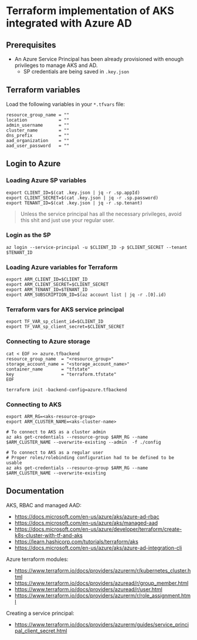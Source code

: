 # Terraform implementation of AKS integrated with Azure AD 


## Prerequisites 

- An Azure Service Principal has been already provisioned with enough privileges
to manage AKS and AD.
    - SP credentials are being saved in `.key.json`

## Terraform variables

Load the following variables in your `*.tfvars` file:

    resource_group_name = ""
    location            = ""
    admin_username      = ""
    cluster_name        = ""
    dns_prefix          = ""
    aad_organization    = ""
    aad_user_password   = ""

## Login to Azure

### Loading Azure SP variables

    export CLIENT_ID=$(cat .key.json | jq -r .sp.appId)
    export CLIENT_SECRET=$(cat .key.json | jq -r .sp.password)
    export TENANT_ID=$(cat .key.json | jq -r .sp.tenant)

> Unless the service principal has all the necessary privileges, avoid this shit and just use your regular user.
### Login as the SP

    az login --service-principal -u $CLIENT_ID -p $CLIENT_SECRET --tenant $TENANT_ID

### Loading Azure variables for Terraform

    export ARM_CLIENT_ID=$CLIENT_ID
    export ARM_CLIENT_SECRET=$CLIENT_SECRET
    export ARM_TENANT_ID=$TENANT_ID
    export ARM_SUBSCRIPTION_ID=$(az account list | jq -r .[0].id)

### Terraform vars for AKS service principal

    export TF_VAR_sp_client_id=$CLIENT_ID
    export TF_VAR_sp_client_secret=$CLIENT_SECRET

### Connecting to Azure storage

    
    cat < EOF >> azure.tfbackend
    resource_group_name  = "<resource_group>"
    storage_account_name = "<storage_account_name>"
    container_name       = "tfstate"
    key                  = "terraform.tfstate"
    EOF

    terraform init -backend-config=azure.tfbackend


### Connecting to AKS

    export ARM_RG=<aks-resource-group>
    export ARM_CLUSTER_NAME=<aks-cluster-name>

    # To connect to AKS as a cluster admin
    az aks get-credentials --resource-group $ARM_RG --name $ARM_CLUSTER_NAME --overwrite-existing --admin  -f ./config

    # To connect to AKS as a regular user
    # Proper roles/rolebinding configuration had to be defined to be usable 
    az aks get-credentials --resource-group $ARM_RG --name $ARM_CLUSTER_NAME --overwrite-existing


## Documentation

AKS, RBAC and managed AAD: 

- https://docs.microsoft.com/en-us/azure/aks/azure-ad-rbac
- https://docs.microsoft.com/en-us/azure/aks/managed-aad
- https://docs.microsoft.com/en-us/azure/developer/terraform/create-k8s-cluster-with-tf-and-aks
- https://learn.hashicorp.com/tutorials/terraform/aks
- https://docs.microsoft.com/en-us/azure/aks/azure-ad-integration-cli

Azure terraform modules:

- https://www.terraform.io/docs/providers/azurerm/r/kubernetes_cluster.html
- https://www.terraform.io/docs/providers/azuread/r/group_member.html
- https://www.terraform.io/docs/providers/azuread/r/user.html
- https://www.terraform.io/docs/providers/azurerm/r/role_assignment.html

 Creating a service principal:

- https://www.terraform.io/docs/providers/azurerm/guides/service_principal_client_secret.html
